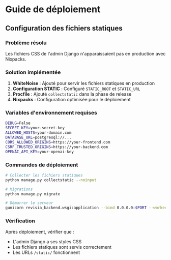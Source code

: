 # Guide de déploiement

## Configuration des fichiers statiques

### Problème résolu
Les fichiers CSS de l'admin Django n'apparaissaient pas en production avec Nixpacks.

### Solution implémentée

1. **WhiteNoise** : Ajouté pour servir les fichiers statiques en production
2. **Configuration STATIC** : Configuré `STATIC_ROOT` et `STATIC_URL`
3. **Procfile** : Ajouté `collectstatic` dans la phase de release
4. **Nixpacks** : Configuration optimisée pour le déploiement

### Variables d'environnement requises

```bash
DEBUG=False
SECRET_KEY=your-secret-key
ALLOWED_HOSTS=your-domain.com
DATABASE_URL=postgresql://...
CORS_ALLOWED_ORIGINS=https://your-frontend.com
CSRF_TRUSTED_ORIGINS=https://your-backend.com
OPENAI_API_KEY=your-openai-key
```

### Commandes de déploiement

```bash
# Collecter les fichiers statiques
python manage.py collectstatic --noinput

# Migrations
python manage.py migrate

# Démarrer le serveur
gunicorn revisia_backend.wsgi:application --bind 0.0.0.0:$PORT --workers 3
```

### Vérification

Après déploiement, vérifier que :
- L'admin Django a ses styles CSS
- Les fichiers statiques sont servis correctement
- Les URLs `/static/` fonctionnent
